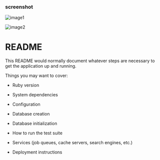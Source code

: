 ### screenshot

![image1](https://github.com/pench3r/Program-Study/raw/master/ruby/demoblog/image_1.png)

![image2](https://github.com/pench3r/Program-Study/raw/master/ruby/demoblog/image_2.png)

# README

This README would normally document whatever steps are necessary to get the
application up and running.

Things you may want to cover:

* Ruby version

* System dependencies

* Configuration

* Database creation

* Database initialization

* How to run the test suite

* Services (job queues, cache servers, search engines, etc.)

* Deployment instructions


